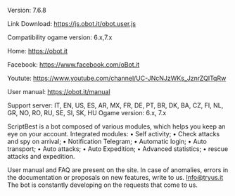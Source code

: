 Version: 7.6.8

Link Download: https://js.obot.it/obot.user.js

Compatibility ogame version: 6.x,7.x

Home: https://obot.it

Facebook: https://www.facebook.com/oBot.it

Youtute: https://www.youtube.com/channel/UC-JNcNJzWKs_JznrZQITqRw

User manual: https://obot.it/manual

Support server: IT, EN, US, ES, AR, MX, FR, DE, PT, BR, DK, BA, CZ, FI, NL, GR, NO, RO, RU, SE, SI, SK, HU
Ogame version: 6.x, 7.x

ScriptBest is a bot composed of various modules, which helps you keep an eye on your account. Integrated modules: 
•	Self activity; 
•	Check attacks and spy on arrival; 
•	Notification Telegram;
•	Automatic login; 
•	Auto transport; 
•	Auto attacks; 
•	Auto Expedition; 
•	Advanced statistics; 
•	rescue attacks and expedition. 

User manual and FAQ are present on the site. In case of anomalies, errors in the documentation or proposals on new features, write to us. Info@tryus.it The bot is constantly developing on the requests that come to us.
